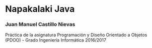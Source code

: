 # Napakalaki Java

### Juan Manuel Castillo Nievas

Práctica de la asignatura Programación y Diseño Orientado a Objetos (PDOO) - Grado Ingeniería Informática 2016/2017
